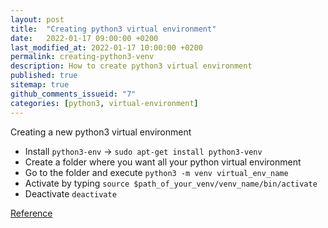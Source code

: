 ```yaml
---
layout: post
title:  "Creating python3 virtual environment"
date:   2022-01-17 09:00:00 +0200
last_modified_at: 2022-01-17 10:00:00 +0200
permalink: creating-python3-venv
description: How to create python3 virtual environment
published: true
sitemap: true
github_comments_issueid: "7"
categories: [python3, virtual-environment]
---
```


Creating a new python3 virtual environment
- Install `python3-env` -> `sudo apt-get install python3-venv`
- Create a folder where you want all your python virtual environment
- Go to the folder and execute `python3 -m venv virtual_env_name`
- Activate by typing `source $path_of_your_venv/venv_name/bin/activate`
- Deactivate `deactivate`

[Reference](https://packaging.python.org/en/latest/guides/installing-using-pip-and-virtual-environments/)
